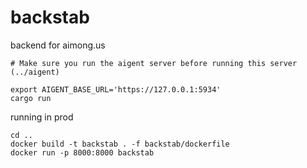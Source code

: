 # backstab

backend for aimong.us

```
# Make sure you run the aigent server before running this server (../aigent)

export AIGENT_BASE_URL='https://127.0.0.1:5934'
cargo run
```

running in prod

```
cd ..
docker build -t backstab . -f backstab/dockerfile
docker run -p 8000:8000 backstab
```
